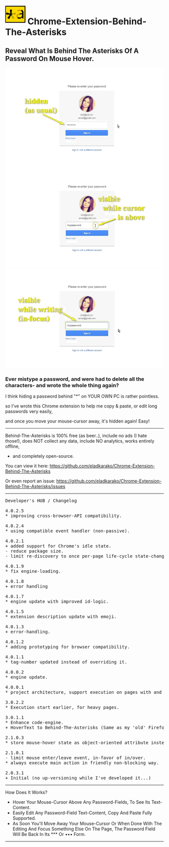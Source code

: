 <h1><img src="resources/icon.png" height="64" width="64"/> Chrome-Extension-Behind-The-Asterisks</h1>

<h2>Reveal What Is Behind The Asterisks Of A Password On Mouse Hover.</h2>

<img src="resources/screenshot_1.png"/>
<img src="resources/screenshot_2.png"/>
<img src="resources/screenshot_3.png"/>

<h3>Ever mistype a password, and were had to delete all the characters- and wrote the whole thing again?</h3>

I think hiding a password behind "*" on YOUR OWN PC is rather pointless.

so I've wrote this Chrome extension to help me copy & paste, 
or edit long passwords very easily,

and once you move your mouse-cursor away, it's hidden again!
Easy!

<hr/>

Behind-The-Asterisks is 100% free (as beer..), include no ads (I hate those!), does NOT collect any data, include NO analytics, works entirely offline,
- and completely open-source.

You can view it here:
https://github.com/eladkarako/Chrome-Extension-Behind-The-Asterisks

Or even report an issue:
https://github.com/eladkarako/Chrome-Extension-Behind-The-Asterisks/issues

<hr/>

<pre>
Developer's HUB / Changelog

4.0.2.5
* improving cross-browser-API compatibility.

4.0.2.4
* using compatible event handler (non-passive).

4.0.2.1
+ added support for Chrome's idle state.
- reduce package size.
- limit re-discovery to once per-page life-cycle state-change (load/ready).

4.0.1.9
* fix engine-loading.

4.0.1.8
+ error handling

4.0.1.7
* engine update with improved id-logic.

4.0.1.5
* extension description update with emoji.

4.0.1.3
+ error-handling.

4.0.1.2
* adding prototyping for browser compatibility.

4.0.1.1
* tag-number updated instead of overriding it.

4.0.0.2
* engine update.

4.0.0.1
* project architecture, support execution on pages with and without JavaScript support, no code-duplication using the scope of the chrome-extension.

3.0.2.2
* Execution start earlier, for heavy pages.

3.0.1.1
* Enhance code-engine.
+ HoverText to Behind-The-Asterisks (Same as my 'old' Firefox-Extension name.. :])

2.1.0.3
* store mouse-hover state as object-oriented attribute instead of HTML element-attribute.

2.1.0.1
- limit mouse enter/leave event, in-favor of in/over.
* always execute main action in friendly non-blocking way.

2.0.3.1
+ Initial (no up-versioning while I've developed it...)
</pre>

<hr/>

How Does It Works?
- Hover Your Mouse-Cursor Above Any Password-Fields, To See Its Text-Content.
- Easily Edit Any Password-Field Text-Content, Copy And Paste Fully Supported.
- As Soon You'll Move Away Your Mouse-Cursor Or When Done With The Editing And Focus Something Else On The Page,
  The Password Field Will Be Back In Its *** Or ••• Form.

<hr/>

<!-- <a href="https://paypal.me/e1adkarak0"><img src="https://www.paypalobjects.com/webstatic/mktg/Logo/pp-logo-100px.png" alt="PayPal Donation"></a> -->